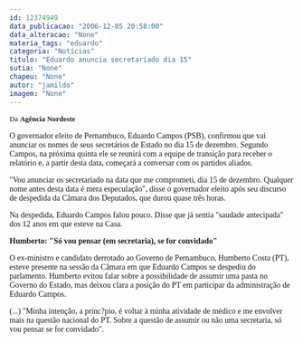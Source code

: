 ```yaml
---
id: 12374949
data_publicacao: "2006-12-05 20:58:00"
data_alteracao: "None"
materia_tags: "eduardo"
categoria: "Notícias"
titulo: "Eduardo anuncia secretariado dia 15"
sutia: "None"
chapeu: "None"
autor: "jamildo"
imagem: "None"
---
```

<p><span style="font-size: small;"><span style="font-family: Verdana;">Da <strong>Ag&ecirc;ncia Nordeste </strong></span></span></p>
<p><span style="font-family: Verdana;">O governador eleito de Pernambuco, Eduardo Campos (PSB), confirmou que vai anunciar os nomes de seus secret&aacute;rios de Estado no dia 15 de dezembro. Segundo Campos, na pr&oacute;xima quinta ele se reunir&aacute; com a equipe de transi&ccedil;&atilde;o para receber o relat&oacute;rio e, a partir desta data, come&ccedil;ar&aacute; a conversar com os partidos aliados. </span></p>
<p><span style="font-family: Verdana;">"Vou anunciar os secretariado na data que me comprometi, dia 15 de dezembro. Qualquer nome antes desta data &eacute; mera especula&ccedil;&atilde;o", disse o governador eleito ap&oacute;s seu discurso de despedida da C&acirc;mara dos Deputados, que durou quase tr&ecirc;s horas.</span></p>
<p><span style="font-family: Verdana;">Na despedida, Eduardo Campos falou pouco. Disse que j&aacute; sentia "saudade antecipada" dos 12 anos em que esteve na Casa.</span></p>
<p><span style="font-family: Verdana;"><strong>Humberto: "S&oacute; vou pensar (em secretaria), se for convidado"</strong></span></p>
<p><span style="font-family: Verdana;">O ex-ministro e candidato derrotado ao Governo de Pernambuco, Humberto Costa (PT), esteve presente na sess&atilde;o da C&acirc;mara em que Eduardo Campos se despediu do parlamento. Humberto evitou falar sobre a possibilidade de assumir uma pasta no Governo do Estado, mas deixou clara a posi&ccedil;&atilde;o do PT em participar da administra&ccedil;&atilde;o de Eduardo Campos. </span></p>
<p><span style="font-family: Verdana;">(...) "Minha inten&ccedil;&atilde;o, a princ?pio, &eacute; voltar &agrave; minha atividade de m&eacute;dico e me envolver mais na quest&atilde;o nacional do PT. Sobre a quest&atilde;o de assumir ou n&atilde;o uma secretaria, s&oacute; vou pensar se for convidado".</span></p>
<p><br /></p>
